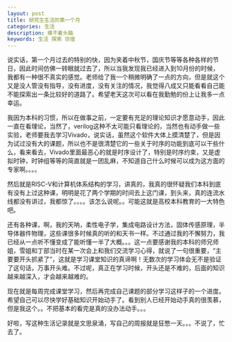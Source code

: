 ```yaml
---
layout: post
title: 研究生生活的第一个月
categories: 生活
description: 摸不着头脑
keywords: 生活 探索 彷徨
---
```




  说实话，第一个月过去的特别的快，因为夹着中秋节，国庆节等等各种各样的节日，因此时间仿佛一转眼就过去了，所以当我发现我已经进入到10月份的时候，我都有一种很不真实的感觉。老师给了我一个稍微明确了一点的方向，但是就这个又是没人管没有指导，没有进度，没有关注的情况，我觉得八成又只能看看自己能不能探索出一条比较好的道路了。希望老天这次可以看在我勤勉的份上让我多一点幸运。

  我因为本科的习惯，所以在做事之前，一定要有充足的理论知识才愿意动手，因此一直在看理论，当然了，verilog这种不太可能只看理论的，当然也有动手做一些实验，老师要我去学习Vivado，说实话，虽然这个软件大体上摸清楚了，但是因为试过没有大的课题，所以也不是很清楚它的一些关于时序的功能到底可以干些什么，看来看去，Vivado里面最恶心的就是时序设计了，特别是时序约束，又是虚拟时钟，时钟组等等的简直就是一团乱麻，不知道自己什么时候可以成为这方面的专家啊。。。。

  然后就是RISC-V和计算机体系结构的学习，讲真的，我真的很怀疑我们本科到底有没有上过这种课，明明是花了两个学期的时间去上这门课，到头来，真的连流水线都没有讲过，我都惊了。。。。该怎么说呢。。可能这就是高校本科教育的一大特色吧。

  还有各种课，啊，我的天呐，柔性电子学，集成电路设计方法，固体传感原理，半导体器件物理，这些课很多时候真的听的和天书一样。不过通过我的不懈努力，我已经从一点听不懂变成了能听懂一半了大概。。。这一点要感谢我的本科的师兄师姐，雪姐和丁部当时在某一次会上和我们交流学习心得，就说了一句很重要，“主要要开头抓紧了”，这就是学习课堂知识的真谛啊！无数次的学习体会无不是验证了这句话，万事开头难。不过呢，真正在学习时候，开头还是不难的，后面的知识越来越深入，才会越来越难的。

  现在就是每周完成课堂学习，然后再完成自己课题的部分学习这样子的一个进度。希望自己可以尽快学好基础知识开始动手了。看到别人已经开始动手真的很羡慕，但是我这个。。不把基本的看完是真的没办法动手。。。

  好啦，写这种生活记录就是文思泉涌，写自己的周报就是狂憋一天。。。不说了，忙去了。